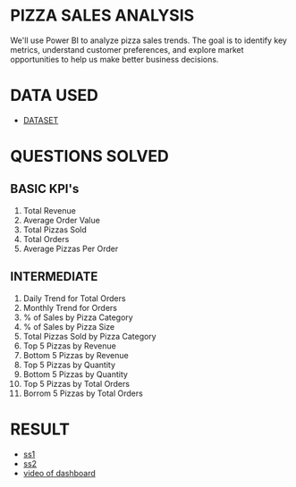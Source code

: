
# PIZZA SALES ANALYSIS
We'll use Power BI to analyze pizza sales trends. The goal is to identify key metrics, understand customer preferences, and explore market opportunities to help us make better business decisions.
# DATA USED
- <a href="https://github.com/vishalmehta01/projects/blob/main/pizza_sales.csv>">DATASET</a>
# QUESTIONS SOLVED
  ## BASIC KPI's
1. Total Revenue
2. Average Order Value
3. Total Pizzas Sold
4. Total Orders
5. Average Pizzas Per Order
  ## INTERMEDIATE
1. Daily Trend for Total Orders
2. Monthly Trend for Orders
3. % of Sales by Pizza Category
4. % of Sales by Pizza Size
5. Total Pizzas Sold by Pizza Category
6. Top 5 Pizzas by Revenue
7. Bottom 5 Pizzas by Revenue
8. Top 5 Pizzas by Quantity
9. Bottom 5 Pizzas by Quantity
10. Top 5 Pizzas by Total Orders
11. Borrom 5 Pizzas by Total Orders
# RESULT
- <a href = "https://github.com/vishalmehta01/projects/blob/main/Screenshot%20(563).png">ss1</a>
- <a href = "https://github.com/vishalmehta01/projects/blob/main/Screenshot%20(564).png">ss2</a>
- <a href = "https://github.com/vishalmehta01/projects/blob/main/powerbi%20dynamic%20dasboard.mp4">video of dashboard</a>

